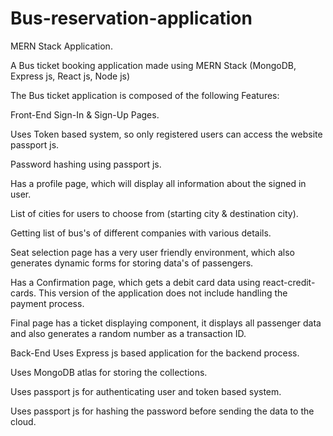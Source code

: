 # Bus-reservation-application
MERN Stack Application.

A Bus ticket booking application made using MERN Stack (MongoDB, Express js, React js, Node js)

The Bus ticket application is composed of the following Features:

Front-End
Sign-In & Sign-Up Pages.

Uses Token based system, so only registered users can access the website passport js.

Password hashing using passport js.

Has a profile page, which will display all information about the signed in user.

List of cities for users to choose from (starting city & destination city).

Getting list of bus's of different companies with various details.

Seat selection page has a very user friendly environment, which also generates dynamic forms for storing data's of passengers.

Has a Confirmation page, which gets a debit card data using react-credit-cards. This version of the application does not include handling the payment process.

Final page has a ticket displaying component, it displays all passenger data and also generates a random number as a transaction ID.

Back-End
Uses Express js based application for the backend process.

Uses MongoDB atlas for storing the collections.

Uses passport js for authenticating user and token based system.

Uses passport js for hashing the password before sending the data to the cloud.




